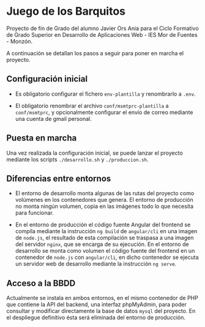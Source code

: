 # Juego de los Barquitos

Proyecto de fin de Grado del alumno Javier Ors Ania para el Ciclo Formativo de Grado Superior en Desarrollo de Aplicaciones Web - IES Mor de Fuentes - Monzón.

A continuación se detallan los pasos a seguir para poner en marcha el proyecto.

## Configuración inicial

- Es obligatorio configurar el fichero `env-plantilla` y renombrarlo a `.env`.

- El obligatorio renombrar el archivo `conf/msmtprc-plantilla`  a `conf/msmtprc`, y opcionalmente configurar el envío de correo mediante una cuenta de gmail personal.

## Puesta en marcha

Una vez realizada la configuración inicial, se puede lanzar el proyecto mediante los scripts `./desarrollo.sh` y `./produccion.sh`.

## Diferencias entre entornos

- El entorno de desarrollo monta algunas de las rutas del proyecto como volúmenes en los contenedores que genera. El entorno de producción no monta ningún volumen, copia en las imágenes todo lo que necesita para funcionar.

- En el entorno de producción el código fuente Angular del frontend se compila mediante la instrucción `ng build` de `angular/cli` en una imagen de `node.js`, el resultado de esta compilación se traspasa a una imagen del servidor `nginx`, que se encarga de su ejecución. En el entorno de desarrollo se monta como volumen el código fuente del frontend en un contenedor de `node.js` con `angular/cli`, en dicho contenedor se ejecuta un servidor web de desarrollo mediante la instrucción `ng serve`.

## Acceso a la BBDD

Actualmente se instala en ambos entornos, en el mismo contenedor de PHP que contiene la API del backend, una interfaz phpMyAdmin, para poder consultar y modificar directamente la base de datos `mysql` del proyecto. En el despliegue definitivo ésta
será eliminada del entorno de producción.
